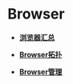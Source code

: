# Browser<a name="aom_02_0070"></a>

-   **[浏览器汇总](浏览器汇总.md)**  

-   **[Browser拓扑](Browser拓扑.md)**  

-   **[Browser管理](Browser管理.md)**  


